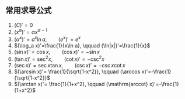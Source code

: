 ## 常用求导公式

1. $(C)'=0$
2. $(x^{\alpha})'=\alpha x^{\alpha -1}$
3. $(\alpha^x)'=a^x \ln a, \qquad (e^x)'=e^x$
4. $(\log_a x)'=\frac{1}{x\ln a}, \qquad (\ln|x|)'=\frac{1}{x}$
5. $(\sin x)'= \cos x, \qquad (\cos x)'=-\sin x$
6. $(\tan x)'= \sec^2 x, \qquad (\cot x)'=-\csc^2 x$
7. $(\sec x)'= \sec x \tan x, \qquad (\csc x)'=-\csc x \cot x$
8. $(\arcsin x)'= \frac{1}{\sqrt{1-x^2}}, \qquad (\arccos x)'=-\frac{1}{\sqrt{1-x^2}}$
9. $(\arctan x)'= \frac{1}{1+x^2}, \qquad (\mathrm{arccot} x)'=-\frac{1}{1+x^2}$
